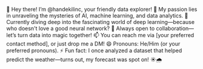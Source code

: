 👋 Hey there! I’m @handekilinc, your friendly data explorer!
👀 My passion lies in unraveling the mysteries of AI, machine learning, and data analytics.
🌱 Currently diving deep into the fascinating world of deep learning—because who doesn't love a good neural network?
💞 Always open to collaboration—let’s turn data into magic together!
📫 You can reach me via [your preferred contact method], or just drop me a DM!
😄 Pronouns: He/Him (or your preferred pronouns).
⚡ Fun fact: I once analyzed a dataset that helped predict the weather—turns out, my forecast was spot on! ☀️🌧️

<!---
handekilinc/handekilinc is a ✨ special ✨ repository because its `README.md` (this file) appears on your GitHub profile.
You can click the Preview link to take a look at your changes.
--->
